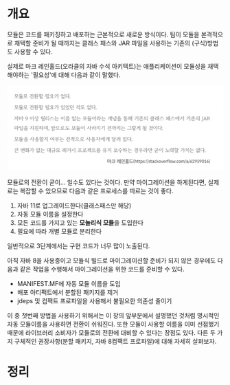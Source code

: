 <!-- Date: 2025-01-25 -->
<!-- Update Date: 2025-01-25 -->
<!-- File ID: 69565db4-f647-446f-8150-aedc28c0c29a -->
<!-- Author: Seoyeon Jang -->

# 개요

모듈은 코드를 패키징하고 배포하는 근본적으로 새로운 방식이다. 팀이 모듈을 본격적으로 채택할 준비가 될 때까지는 클래스 패스와 JAR 파일을 사용하는 기존의 (구식)방법도 사용할 수 있다.

실제로 마크 레인홀드(오라클의 자바 수석 아키텍트)는 애플리케이션이 모듈성을 채택해야하는 '필요성'에 대해 다음과 같이 말했다.

![](.2.5_모듈을_위한_아키텍처_images/a17737d7.png)

모듈로의 전환이 굳이... 일수도 있다는 것이다. 만약 마이그레이션을 하게된다면, 실제로는 복잡할 수 있으므로 다음과 같은 프로세스를 따르는 것이 좋다.

1. 자바 11로 업그레이드한다(클래스패스만 해당)
2. 자동 모듈 이름을 설정한다
3. 모든 코드를 가지고 있는 **모놀리식 모듈**을 도입한다
4. 필요에 따라 개별 모듈로 분리한다

일반적으로 3단계에서는 구현 코드가 너무 많이 노출된다. 

아직 자바 8을 사용중이고 모듈식 빌드로 마이그레이션할 준비가 되지 않은 경우에도 다음과 같은 작업을 수행해서 마이그레이션을 위한 코드를 준비할 수 있다.

- MANIFEST.MF에 자동 모듈 이름을 도입
- 배포 아티팩트에서 분할된 패키지를 제거
- jdeps 및 컴팩트 프로파일을 사용해서 불필요한 의존성 줄이기

이 중 첫번째 방법을 사용하기 위해서는 이 장의 앞부분에서 설명했던 것처럼 명시적인 자동 모듈이름을 사용하면 전환이 쉬워진다. 또한 모듈이 사용할 이름을 이미 선점했기 때문에 라이브러리 소비자가 모듈로의 전환에 대비할 수 있다는 장점도 있다. 다른 두 가지 구체적인 권장사항(분할 패키지, 자바 8컴팩트 프로파일)에 대해 자세히 살펴보자.

# 정리


